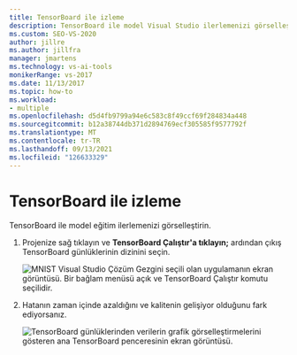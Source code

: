 ```yaml
---
title: TensorBoard ile izleme
description: TensorBoard ile model Visual Studio ilerlemenizi görselleştirmek için bu modeli nasıl kullanabileceğinizi öğrenin.
ms.custom: SEO-VS-2020
author: jillre
ms.author: jillfra
manager: jmartens
ms.technology: vs-ai-tools
monikerRange: vs-2017
ms.date: 11/13/2017
ms.topic: how-to
ms.workload:
- multiple
ms.openlocfilehash: d5d4fb9799a94e6c583c8f49ccf69f284834a448
ms.sourcegitcommit: b12a38744db371d2894769ecf305585f9577792f
ms.translationtype: MT
ms.contentlocale: tr-TR
ms.lasthandoff: 09/13/2021
ms.locfileid: "126633329"
---
```

# <a name="monitor-with-tensorboard"></a>TensorBoard ile izleme

TensorBoard ile model eğitim ilerlemenizi görselleştirin.

1. Projenize sağ tıklayın ve **TensorBoard Çalıştır'a tıklayın;** ardından çıkış TensorBoard günlüklerinin dizinini seçin.

    ![MNIST Visual Studio Çözüm Gezgini seçili olan uygulamanın ekran görüntüsü. Bir bağlam menüsü açık ve TensorBoard Çalıştır komutu seçilidir.](media/monitor-tensorboard/run-tensorboard.png)

2. Hatanın zaman içinde azaldığını ve kalitenin gelişiyor olduğunu fark ediyorsanız.

    ![TensorBoard günlüklerinden verilerin grafik görselleştirmelerini gösteren ana TensorBoard penceresinin ekran görüntüsü.](media/monitor-tensorboard/tensorboard.png)
